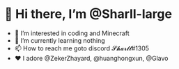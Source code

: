 # 👋 Hi there, I’m @Sharll-large

- 👀 I’m interested in coding and Minecraft
- 🌱 I’m currently learning nothing
- 📫 How to reach me goto discord 𝓢𝓱𝓪𝓻𝓵𝓵#1305
- ❤ I adore @ZekerZhayard, @huanghongxun, @Glavo

<!---
Sharll-large/Sharll-large is a ✨ special ✨ repository because its `README.md` (this file) appears on your GitHub profile.
You can click the Preview link to take a look at your changes.
--->
